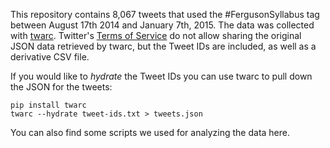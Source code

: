 This repository contains 8,067 tweets that used the #FergusonSyllabus tag between August 17th 2014 and January 7th, 2015. The data was collected with [twarc](http://github.com/edsu/twarc). Twitter's [Terms of Service](https://dev.twitter.com/overview/terms/policy#6._Be_a_Good_Partner_to_Twitter) do not allow sharing the original JSON data retrieved by twarc, but the Tweet IDs are included, as well as a derivative CSV file.

If you would like to *hydrate* the Tweet IDs you can use twarc to pull down the
JSON for the tweets:

    pip install twarc
    twarc --hydrate tweet-ids.txt > tweets.json

You can also find some scripts we used for analyzing the data here.
